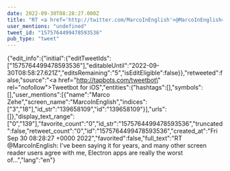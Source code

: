 ```yaml
---
date: 2022-09-30T08:28:27.000Z
title: "RT <a href='http://twitter.com/MarcoInEnglish'>@MarcoInEnglish</a>: I've been saying it for years, and many other screen reader users agree with me, Electron apps are really the worst of…″"
user_mentions: "undefined"
tweet_id: "1575764499478593536"
pub_type: "tweet"
---
```

{"edit_info":{"initial":{"editTweetIds":["1575764499478593536"],"editableUntil":"2022-09-30T08:58:27.621Z","editsRemaining":"5","isEditEligible":false}},"retweeted":false,"source":"<a href=\"http://tapbots.com/tweetbot\" rel=\"nofollow\">Tweetbot for iΟS</a>","entities":{"hashtags":[],"symbols":[],"user_mentions":[{"name":"Marco Zehe","screen_name":"MarcoInEnglish","indices":["3","18"],"id_str":"139658109","id":"139658109"}],"urls":[]},"display_text_range":["0","139"],"favorite_count":"0","id_str":"1575764499478593536","truncated":false,"retweet_count":"0","id":"1575764499478593536","created_at":"Fri Sep 30 08:28:27 +0000 2022","favorited":false,"full_text":"RT @MarcoInEnglish: I've been saying it for years, and many other screen reader users agree with me, Electron apps are really the worst of…","lang":"en"}
